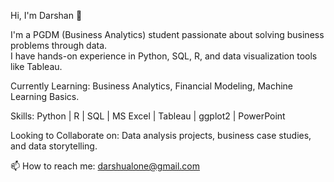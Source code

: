 
Hi, I'm Darshan 👋

I'm a PGDM (Business Analytics) student passionate about solving business problems through data.  
I have hands-on experience in Python, SQL, R, and data visualization tools like Tableau.

Currently Learning: Business Analytics, Financial Modeling, Machine Learning Basics.

Skills: Python | R | SQL | MS Excel | Tableau | ggplot2 | PowerPoint

Looking to Collaborate on: Data analysis projects, business case studies, and data storytelling.

📫 How to reach me: darshualone@gmail.com